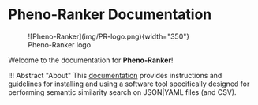 # Pheno-Ranker Documentation

<figure markdown>
 ![Pheno-Ranker](img/PR-logo.png){width="350"}
 <figcaption>Pheno-Ranker logo</figcaption>
</figure>

Welcome to the documentation for **Pheno-Ranker**!

!!! Abstract "About" 
    This [documentation](https://cnag-biomedical-informatics.github.io/pheno-ranker) provides instructions and guidelines for installing and using a software tool specifically designed for performing semantic similarity search on JSON|YAML files (and CSV).
